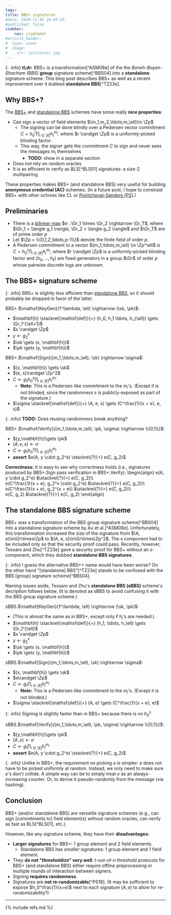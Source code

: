```yaml
---
tags:
title: BBS+ signatures
#date: 2020-11-05 20:45:59
#published: false
sidebar:
    nav: cryptomat
#article_header:
#  type: cover
#  image:
#    src: /pictures/.jpg
---
```


{: .info}
**tl;dr:** BBS+ is a transformation[^ASM08e] of the the _Boneh-Boyen-Shacham (BBS)_ **group** signature scheme[^BBS04] into a **standalone** signature scheme.
This blog post describes BBS+ as well as a recent improvement over it dubbed **standalone BBS**[^TZ23e].

## Why BBS+?

The [BBS+](#the-bbs-signature-scheme) and [standalone BBS](#the-standalone-bbs-signature-scheme) schemes have some really **nice properties**:

 - Can sign a vector of field elements $(m_1,m_2,\ldots,m_\ell)\in \Zp$
   + The signing can be done blindly over a Pedersen vector commitment $C = h_0^r \prod_{i\in[\ell]} h_i^{m_i}$, where $r \randget \Zp$ is a uniformly-picked blinding factor.
   + This way, the signer gets the commitment $C$ to sign and never sees the messages $m_i$ themselves
      + **TODO:** show in a separate section
 - Does not rely on random oracles
 - It is as efficient to verify as BLS[^BLS01] signatures: a size-2 multipairing

These properties makes BBS+ (and standalone BBS) very useful for building **anonymous credential (AC)** schemes.
(In a future post, I hope to constrast BBS+ with other schmes like CL or [Pointcheval-Sanders (PS)](/2023/01/08/Pairing-based-anonymous-credentials-and-the-power-of-re-randomization.html).)

## Preliminaries
 
 - There is a [bilinear map](/2022/12/31/pairings-or-bilinear-maps.html) $e : \Gr_1 \times \Gr_2 \rightarrow \Gr_T$, where $\Gr_1 = \langle g_1 \rangle, \Gr_2 = \langle g_2 \rangle$ and $\Gr_T$ are of prime order $p$
 - Let $\Zp = \\{0,1,2,\ldots,p-1\\}$ denote the finite field of order $p$. 
 - A Pedersen commitment to a vector $(m_1,\ldots,m_\ell) \in \Zp^\ell$ is $C = h_0^r \prod_{i\in[\ell]} h_i^{m_i}$, where $r \randget \Zp$ is a uniformly-picked blinding factor and $(h_0,\ldots,h_\ell)$ are fixed generators in a group $\Gr$ of order $p$ whose pairwise discrete logs are unknown.

## The BBS+ signature scheme

{: .info}
BBS+ is slightly less efficient than [standalone BBS](#the-standalone-bbs-signature-scheme), so it should probably be dropped in favor of the latter.

$\mathsf{BBS+}$.$\mathsf{KeyGen}(1^\lambda, \ell) \rightarrow (\sk, \pk)$:
 - $\mathbf{h} \stackrel{\mathsf{def}}{=} (h_0, h_1 \ldots, h_{\ell}) \gets \Gr_1^{\ell+1}$
 - $x \randget \Zp$
 - $y \gets g_2^x$
 - $\sk \gets (x, \mathbf{h})$
 - $\pk \gets (y, \mathbf{h})$

$\mathsf{BBS+}$.$\mathsf{Sign}((m_1,\ldots,m_\ell), \sk) \rightarrow \sigma$:
 - $(x, \mathbf{h}) \gets \sk$
 - $(e, s)\randget \Zp^2$
 - $C \gets g_1 h_0^s \prod_{i\in[\ell]} h_i^{m_i}$
    + **Note:** This is a Pedersen-like commitment to the $m_i$'s. (Except it is not blinded, since the randomness $s$ is publicly-exposed as part of the signature.) 
 - $\sigma \stackrel{\mathsf{def}}{=} (A, e, s) \gets (C^\frac{1}{x + e}, e, s)$

{: .info}
**TODO:** Does reusing randomness break anything?

$\mathsf{BBS+}$.$\mathsf{Verify}((m_1,\ldots,m_\ell), \pk, \sigma) \rightarrow \\{0,1\\}$:
 - $(y,\mathbf{h})\gets \pk$ 
 - $(A, e, s)\gets \sigma$
 - $C \gets g_1 h_0^s \prod_{i\in[\ell]} h_i^{m_i}$
 - **assert** $e(A, y \cdot g_2^e) \stackrel{?}{=} e(C, g_2)$


**Correctness:**
It is easy to see why correctness holds (i.e., signatures produced by $\mathsf{BBS+}.\mathsf{Sign}$ pass verification in $\mathsf{BBS+}.\mathsf{Verify}$):
\begin{align}
e(A, y \cdot g_2^e) &\stackrel{?}{=} e(C, g_2)\\\\\
e(C^\frac{1}{x + e}, g_2^x \cdot g_2^e) &\stackrel{?}{=} e(C, g_2)\\\\\
e(C^\frac{1}{x + e}, g_2^{x + e}) &\stackrel{?}{=} e(C, g_2)\\\\\
e(C, g_2) &\stackrel{?}{=} e(C, g_2)
\end{align}

## The standalone BBS signature scheme

BBS+ was a transformation of the BBS group signature scheme[^BBS04] into a standalone signature scheme by Au et al.[^ASM08e].
Unfortunately, this transformation increased the size of the signature from $(A, e)\in\Gr\times\Zp$ to $(A, e, s)\in\Gr\times\Zp^2$.
The $s$ component had to be included only so that the security proof could pass.
Recently, however, Tessaro and Zhu[^TZ23e] gave a security proof for BBS+ without an $s$-component, which they dubbed **standalone BBS signatures**.

{: .info}
I guess the alternative BBS++ name would have been worse?
On the other hand "[standalone] BBS"[^TZ23e] stands to be confused with the BBS [group] signature scheme[^BBS04].

Naming issues aside, Tessaro and Zhu's **standalone BBS (sBBS)** scheme's decription follows below.
(It is denoted as $\mathsf{sBBS}$ to avoid confusing it with the $\mathsf{BBS}$ group signature scheme.)

$\mathsf{sBBS}$.$\mathsf{KeyGen}(1^\lambda, \ell) \rightarrow (\sk, \pk)$:
 - (This is almost the same as in BBS+, except only $\ell$ $h_i$'s are needed.)
 - $\mathbf{h} \stackrel{\mathsf{def}}{=} (h_1, \ldots, h_\ell) \gets \Gr_1^{\ell}$
 - $x \randget \Zp$
 - $y \gets g_2^x$
 - $\sk \gets (x, \mathbf{h})$
 - $\pk \gets (y, \mathbf{h})$

$\mathsf{sBBS}$.$\mathsf{Sign}((m_1,\ldots,m_\ell), \sk) \rightarrow \sigma$:
 - $(x, \mathbf{h}) \gets \sk$
 - $e\randget \Zp$
 - $C \gets g_1 \prod_{i\in[\ell]} h_i^{m_i}$
    + **Note:** This is a Pedersen-like commitment to the $m_i$'s. (Except it is not blinded.)
 - $\sigma \stackrel{\mathsf{def}}{=} (A, e) \gets (C^\frac{1}{x + e}, e)$

{: .info}
Signing is slightly faster than in BBS+ because there is no $h_0^s$

$\mathsf{sBBS}$.$\mathsf{Verify}((m_1,\ldots,m_\ell), \pk, \sigma) \rightarrow \\{0,1\\}$:
 - $(y,\mathbf{h})\gets \pk$ 
 - $(A, e)\gets \sigma$
 - $C \gets g_1 \prod_{i\in[\ell]} h_i^{m_i}$
 - **assert** $e(A, y \cdot g_2^e) \stackrel{?}{=} e(C, g_2)$

{: .info}
Unlike in BBS+, the requirement on picking $e$ is simpler: $e$ does not have to be picked uniformly at random. Instead, we only need to make sure $e$'s don't collide. A simple way can be to simply treat $e$ as an always-increasing counter. Or, to derive it pseudo-randomly from the message (via hashing).

## Conclusion

BBS+ (and/or standalone BBS) are versatile signature schemes (e.g., can sign [commitments to] field element(s) without random oracles, can verify as fast as BLS[^BLS01], etc.).

However, like any signature scheme, they have their **disadvantages**:
 - **Larger signatures** for BBS+: 1 group element and 2 field elements.
    + Standalone BBS has _smaller_ signatures: 1 group element and 1 field element.
 - They **do not "thresholdize" very well**: $t$-out-of-$n$ threshold protocols for BBS+ (and standalone BBS) either require offline preprocessing or multiple rounds of interaction between signers.
 - Signing **requires randomness**.
 - Signatures are **not re-randomizable**[^PS16]. (It may be sufficient to expose $h_0^\frac{1}{x+e}$ next to each signature $(A,e)$ to allow for re-randomizability?)
<!--more-->

<!-- Here you can define LaTeX macros -->
<div style="display: none;">$
$</div>

---

{% include refs.md %}
